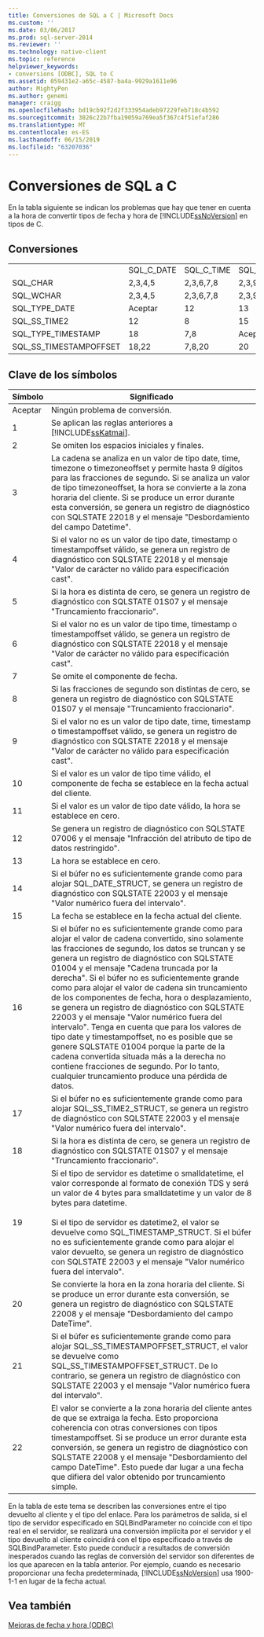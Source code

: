 ```yaml
---
title: Conversiones de SQL a C | Microsoft Docs
ms.custom: ''
ms.date: 03/06/2017
ms.prod: sql-server-2014
ms.reviewer: ''
ms.technology: native-client
ms.topic: reference
helpviewer_keywords:
- conversions [ODBC], SQL to C
ms.assetid: 059431e2-a65c-4587-ba4a-9929a1611e96
author: MightyPen
ms.author: genemi
manager: craigg
ms.openlocfilehash: bd19cb92f2d2f333954adeb97229feb718c4b592
ms.sourcegitcommit: 3026c22b7fba19059a769ea5f367c4f51efaf286
ms.translationtype: MT
ms.contentlocale: es-ES
ms.lasthandoff: 06/15/2019
ms.locfileid: "63207036"
---
```

# <a name="conversions-from-sql-to-c"></a>Conversiones de SQL a C
  En la tabla siguiente se indican los problemas que hay que tener en cuenta a la hora de convertir tipos de fecha y hora de [!INCLUDE[ssNoVersion](../../includes/ssnoversion-md.md)] en tipos de C.  
  
## <a name="conversions"></a>Conversiones  
  
||||||||||  
|-|-|-|-|-|-|-|-|-|  
||SQL_C_DATE|SQL_C_TIME|SQL_C_TIMESTAMP|SQL_C_SS_TIME2|SQL_C_SS_TIMESTAMPOFFSET|SQL_C_BINARY|SQL_C_CHAR|SQL_C_WCHAR|  
|SQL_CHAR|2,3,4,5|2,3,6,7,8|2,3,9,10,11|2,3,6,7|2,3,9,10,11|1|1|1|  
|SQL_WCHAR|2,3,4,5|2,3,6,7,8|2,3,9,10,11|2,3,6,7|2,3,9,10,11|1|1|1|  
|SQL_TYPE_DATE|Aceptar|12|13|12|13,23|14|16|16|  
|SQL_SS_TIME2|12|8|15|Aceptar|10,23|17|16|16|  
|SQL_TYPE_TIMESTAMP|18|7,8|Aceptar|7|23|19|16|16|  
|SQL_SS_TIMESTAMPOFFSET|18,22|7,8,20|20|7,20|Aceptar|21|16|16|  
  
## <a name="key-to-symbols"></a>Clave de los símbolos  
  
|Símbolo|Significado|  
|------------|-------------|  
|Aceptar|Ningún problema de conversión.|  
|1|Se aplican las reglas anteriores a [!INCLUDE[ssKatmai](../../includes/sskatmai-md.md)].|  
|2|Se omiten los espacios iniciales y finales.|  
|3|La cadena se analiza en un valor de tipo date, time, timezone o timezoneoffset y permite hasta 9 dígitos para las fracciones de segundo. Si se analiza un valor de tipo timezoneoffset, la hora se convierte a la zona horaria del cliente. Si se produce un error durante esta conversión, se genera un registro de diagnóstico con SQLSTATE 22018 y el mensaje "Desbordamiento del campo Datetime".|  
|4|Si el valor no es un valor de tipo date, timestamp o timestampoffset válido, se genera un registro de diagnóstico con SQLSTATE 22018 y el mensaje "Valor de carácter no válido para especificación cast".|  
|5|Si la hora es distinta de cero, se genera un registro de diagnóstico con SQLSTATE 01S07 y el mensaje "Truncamiento fraccionario".|  
|6|Si el valor no es un valor de tipo time, timestamp o timestampoffset válido, se genera un registro de diagnóstico con SQLSTATE 22018 y el mensaje "Valor de carácter no válido para especificación cast".|  
|7|Se omite el componente de fecha.|  
|8|Si las fracciones de segundo son distintas de cero, se genera un registro de diagnóstico con SQLSTATE 01S07 y el mensaje "Truncamiento fraccionario".|  
|9|Si el valor no es un valor de tipo date, time, timestamp o timestampoffset válido, se genera un registro de diagnóstico con SQLSTATE 22018 y el mensaje "Valor de carácter no válido para especificación cast".|  
|10|Si el valor es un valor de tipo time válido, el componente de fecha se establece en la fecha actual del cliente.|  
|11|Si el valor es un valor de tipo date válido, la hora se establece en cero.|  
|12|Se genera un registro de diagnóstico con SQLSTATE 07006 y el mensaje "Infracción del atributo de tipo de datos restringido".|  
|13|La hora se establece en cero.|  
|14|Si el búfer no es suficientemente grande como para alojar SQL_DATE_STRUCT, se genera un registro de diagnóstico con SQLSTATE 22003 y el mensaje "Valor numérico fuera del intervalo".|  
|15|La fecha se establece en la fecha actual del cliente.|  
|16|Si el búfer no es suficientemente grande como para alojar el valor de cadena convertido, sino solamente las fracciones de segundo, los datos se truncan y se genera un registro de diagnóstico con SQLSTATE 01004 y el mensaje "Cadena truncada por la derecha". Si el búfer no es suficientemente grande como para alojar el valor de cadena sin truncamiento de los componentes de fecha, hora o desplazamiento, se genera un registro de diagnóstico con SQLSTATE 22003 y el mensaje "Valor numérico fuera del intervalo". Tenga en cuenta que para los valores de tipo date y timestampoffset, no es posible que se genere SQLSTATE 01004 porque la parte de la cadena convertida situada más a la derecha no contiene fracciones de segundo. Por lo tanto, cualquier truncamiento produce una pérdida de datos.|  
|17|Si el búfer no es suficientemente grande como para alojar SQL_SS_TIME2_STRUCT, se genera un registro de diagnóstico con SQLSTATE 22003 y el mensaje "Valor numérico fuera del intervalo".|  
|18|Si la hora es distinta de cero, se genera un registro de diagnóstico con SQLSTATE 01S07 y el mensaje "Truncamiento fraccionario".|  
|19|Si el tipo de servidor es datetime o smalldatetime, el valor corresponde al formato de conexión TDS y será un valor de 4 bytes para smalldatetime y un valor de 8 bytes para datetime.<br /><br /> Si el tipo de servidor es datetime2, el valor se devuelve como SQL_TIMESTAMP_STRUCT. Si el búfer no es suficientemente grande como para alojar el valor devuelto, se genera un registro de diagnóstico con SQLSTATE 22003 y el mensaje "Valor numérico fuera del intervalo".|  
|20|Se convierte la hora en la zona horaria del cliente. Si se produce un error durante esta conversión, se genera un registro de diagnóstico con SQLSTATE 22008 y el mensaje "Desbordamiento del campo DateTime".|  
|21|Si el búfer es suficientemente grande como para alojar SQL_SS_TIMESTAMPOFFSET_STRUCT, el valor se devuelve como SQL_SS_TIMESTAMPOFFSET_STRUCT. De lo contrario, se genera un registro de diagnóstico con SQLSTATE 22003 y el mensaje "Valor numérico fuera del intervalo".|  
|22|El valor se convierte a la zona horaria del cliente antes de que se extraiga la fecha. Esto proporciona coherencia con otras conversiones con tipos timestampoffset. Si se produce un error durante esta conversión, se genera un registro de diagnóstico con SQLSTATE 22008 y el mensaje "Desbordamiento del campo DateTime". Esto puede dar lugar a una fecha que difiera del valor obtenido por truncamiento simple.|  
  
 En la tabla de este tema se describen las conversiones entre el tipo devuelto al cliente y el tipo del enlace. Para los parámetros de salida, si el tipo de servidor especificado en SQLBindParameter no coincide con el tipo real en el servidor, se realizará una conversión implícita por el servidor y el tipo devuelto al cliente coincidirá con el tipo especificado a través de SQLBindParameter. Esto puede conducir a resultados de conversión inesperados cuando las reglas de conversión del servidor son diferentes de los que aparecen en la tabla anterior. Por ejemplo, cuando es necesario proporcionar una fecha predeterminada, [!INCLUDE[ssNoVersion](../../includes/ssnoversion-md.md)] usa 1900-1-1 en lugar de la fecha actual.  
  
## <a name="see-also"></a>Vea también  
 [Mejoras de fecha y hora &#40;ODBC&#41;](date-and-time-improvements-odbc.md)  
  
  
